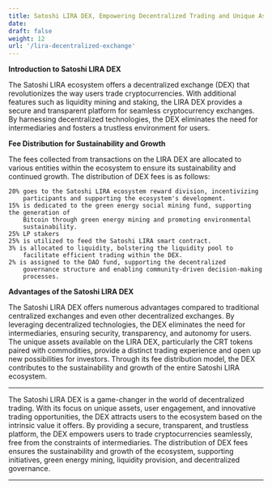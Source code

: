 ```yaml
---
title: Satoshi LIRA DEX, Empowering Decentralized Trading and Unique Assets
date:
draft: false
weight: 12
url: '/lira-decentralized-exchange'
---
```


**Introduction to Satoshi LIRA DEX**

The Satoshi LIRA ecosystem offers a decentralized exchange (DEX) that
revolutionizes the way users trade cryptocurrencies. With additional
features such as liquidity mining and staking, the LIRA DEX provides a secure and transparent
platform for seamless cryptocurrency exchanges. By harnessing
decentralized technologies, the DEX eliminates the need for
intermediaries and fosters a trustless environment for users.


**Fee Distribution for Sustainability and Growth**

The fees collected from transactions on the LIRA DEX are allocated to
various entities within the ecosystem to ensure its sustainability and
continued growth. The distribution of DEX fees is as follows:

    20% goes to the Satoshi LIRA ecosystem reward division, incentivizing
        participants and supporting the ecosystem's development.
    15% is dedicated to the green energy social mining fund, supporting the generation of
        Bitcoin through green energy mining and promoting environmental
        sustainability.
    25% LP stakers
    25% is utilized to feed the Satoshi LIRA smart contract.
    3% is allocated to liquidity, bolstering the liquidity pool to
        facilitate efficient trading within the DEX.
    2% is assigned to the DAO fund, supporting the decentralized
        governance structure and enabling community-driven decision-making
        processes.

**Advantages of the Satoshi LIRA DEX**

The Satoshi LIRA DEX offers numerous advantages compared to
traditional centralized exchanges and even other decentralized
exchanges. By leveraging decentralized technologies, the DEX
eliminates the need for intermediaries, ensuring security,
transparency, and autonomy for users. The unique assets available on
the LIRA DEX, particularly the CRT tokens paired with commodities,
provide a distinct trading experience and open up new possibilities
for investors. Through its fee distribution model, the DEX contributes
to the sustainability and growth of the entire Satoshi LIRA ecosystem.



---

The Satoshi LIRA DEX is a game-changer in the world of decentralized
trading. With its focus on unique assets, user engagement, and
innovative trading opportunities, the DEX attracts users to the
ecosystem based on the intrinsic value it offers. By providing a
secure, transparent, and trustless platform, the DEX empowers users to
trade cryptocurrencies seamlessly, free from the constraints of
intermediaries. The distribution of DEX fees ensures the
sustainability and growth of the ecosystem, supporting initiatives,
green energy mining, liquidity provision, and decentralized
governance.

---

